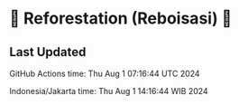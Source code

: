 
# 🌳 Reforestation (Reboisasi) 🌲

## Last Updated

GitHub Actions time: Thu Aug  1 07:16:44 UTC 2024

Indonesia/Jakarta time: Thu Aug  1 14:16:44 WIB 2024
